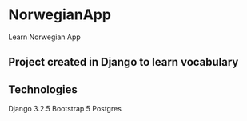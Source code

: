 # NorwegianApp
Learn Norwegian App


## Project created in Django to learn vocabulary

## Technologies
Django 3.2.5
Bootstrap 5
Postgres
